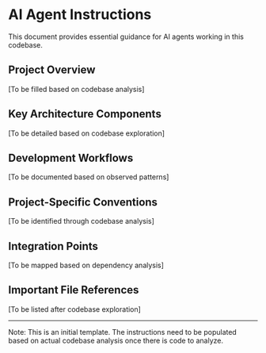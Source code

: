 # AI Agent Instructions

This document provides essential guidance for AI agents working in this codebase.

## Project Overview

[To be filled based on codebase analysis]

## Key Architecture Components

[To be detailed based on codebase exploration]

## Development Workflows

[To be documented based on observed patterns]

## Project-Specific Conventions

[To be identified through codebase analysis]

## Integration Points

[To be mapped based on dependency analysis]

## Important File References

[To be listed after codebase exploration]

---
Note: This is an initial template. The instructions need to be populated based on actual codebase analysis once there is code to analyze.